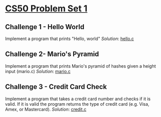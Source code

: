 # [CS50 Problem Set 1](https://cs50.harvard.edu/x/2020/psets/1/)

## Challenge 1 - Hello World
Implement a program that prints "Hello, world"
*Solution*: [hello.c](./hello.c)

## Challenge 2- Mario's Pyramid
Implement a program that prints Mario's pyramid of hashes given a height input (mario.c)
*Solution*: [mario.c](./mario.c)

## Challenge 3 - Credit Card Check
Implement a program that takes a credit card number and checks if it is valid. If it is valid the program returns the type of credit card (e.g. Visa, Amex, or Mastercard).
*Solution*: [credit.c](./credit.c)
